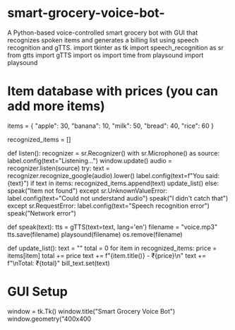 # smart-grocery-voice-bot-
A Python-based voice-controlled smart grocery bot with GUI that recognizes spoken items and generates a billing list using speech recognition and gTTS.
import tkinter as tk
import speech_recognition as sr
from gtts import gTTS
import os
import time
from playsound import playsound

# Item database with prices (you can add more items)
items = {
    "apple": 30,
    "banana": 10,
    "milk": 50,
    "bread": 40,
    "rice": 60
}

recognized_items = []

def listen():
    recognizer = sr.Recognizer()
    with sr.Microphone() as source:
        label.config(text="Listening...")
        window.update()
        audio = recognizer.listen(source)
        try:
            text = recognizer.recognize_google(audio).lower()
            label.config(text=f"You said: {text}")
            if text in items:
                recognized_items.append(text)
                update_list()
            else:
                speak("Item not found")
        except sr.UnknownValueError:
            label.config(text="Could not understand audio")
            speak("I didn't catch that")
        except sr.RequestError:
            label.config(text="Speech recognition error")
            speak("Network error")

def speak(text):
    tts = gTTS(text=text, lang='en')
    filename = "voice.mp3"
    tts.save(filename)
    playsound(filename)
    os.remove(filename)

def update_list():
    text = ""
    total = 0
    for item in recognized_items:
        price = items[item]
        total += price
        text += f"{item.title()} - ₹{price}\n"
    text += f"\nTotal: ₹{total}"
    bill_text.set(text)

# GUI Setup
window = tk.Tk()
window.title("Smart Grocery Voice Bot")
window.geometry("400x400
